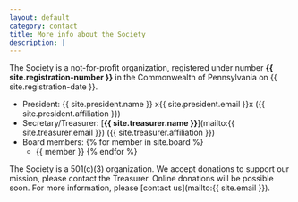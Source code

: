 ```yaml
---
layout: default
category: contact
title: More info about the Society
description: |
---
```


The Society is a not-for-profit organization, registered  under number **{{ site.registration-number }}** in the Commonwealth of Pennsylvania on {{ site.registration-date }}.

- President:  {{ site.president.name }} x{{ site.president.email }}x ({{ site.president.affiliation }})
- Secretary/Treasurer: [**{{ site.treasurer.name }}**](mailto:{{ site.treasurer.email }}) ({{ site.treasurer.affiliation }})
- Board members: 
{% for member in site.board %}
  - {{ member }}
{% endfor %}


The Society is a 501(c)(3) organization. We accept donations to support our mission, please contact the Treasurer. Online donations will be possible soon. For more information, please [contact us](mailto:{{ site.email }}).
